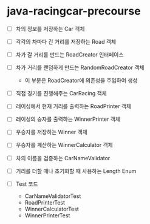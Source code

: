 # java-racingcar-precourse

- [ ] 차의 정보를 저장하는 Car 객체

- [ ] 각각의 차마다 간 거리를 저장하는 Road 객체

- [ ] 차가 갈 거리를 만드는 RoadCreator 인터페이스

- [ ] 차가 거리를 랜덤하게 만드는 RandomRoadCreator 객체
  - 이 부분은 RoadCreator에 의존성을 주입하여 생성

- [ ] 직접 경기를 진행해주는 CarRacing 객체

- [ ] 레이싱에서 현재 거리를 출력하는 RoadPrinter 객체

- [ ] 레이싱의 승자를 출력하는 WinnerPrinter 객체

- [ ] 우승자를 저장하는 Winner 객체

- [ ] 우승자를 계산하는 WinnerCalculator 객체

- [ ] 차의 이름을 검증하는 CarNameValidator

- [ ] 거리를 더할 때나 초기화할 때 사용하는 Length Enum

- [ ] Test 코드
  - CarNameValidatorTest
  - RoadPrinterTest
  - WinnerCalculatorTest
  - WinnerPrinterTest